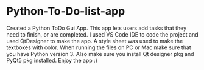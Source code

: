 # Python-To-Do-list-app
Created a Python ToDo Gui App. This app lets users add tasks that they need to finish, or are completed. I used VS Code IDE to code the project and used QtDesigner to make the app. A style sheet was used to make the textboxes with color. When running the files on PC or Mac make sure that you have Python version 3. Also make sure you install Qt designer pkg and PyQt5 pkg installed. Enjoy the app :)  
